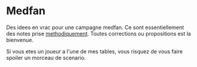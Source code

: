 # Medfan

Des idees en vrac pour une campagne medfan. Ce sont essentiellement des notes prise [methodiquement](http://www.la-rache.com/). Toutes corrections ou propositions est la bienvenue.

Si vous etes un joueur a l'une de mes tables, vous risquez de vous faire spoiler un morceau de scenario.
